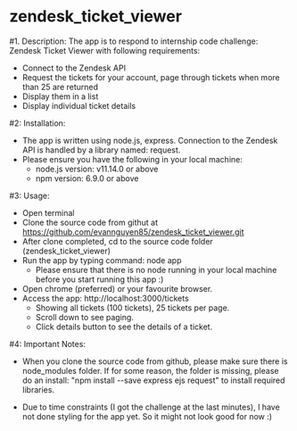 # zendesk_ticket_viewer
#1. Description: The app is to respond to internship code challenge: Zendesk Ticket Viewer with following requirements:
  + Connect to the Zendesk API
  + Request the tickets for your account, page through tickets when more than 25 are returned
  + Display them in a list
  + Display individual ticket details

#2: Installation:
- The app is written using node.js, express. Connection to the Zendesk API is handled by a library named: request.
- Please ensure you have the following in your local machine:
  + node.js version: v11.14.0 or above
  + npm version: 6.9.0 or above

#3: Usage:
- Open terminal
- Clone the source code from githut at https://github.com/evannguyen85/zendesk_ticket_viewer.git
- After clone completed, cd to the source code folder (zendesk_ticket_viewer)
- Run the app by typing command: node app
    + Please ensure that there is no node running in your local machine before you start running this app :)
- Open chrome (preferred) or your favourite browser.
- Access the app: http://localhost:3000/tickets
    + Showing all tickets (100 tickets), 25 tickets per page.
    + Scroll down to see paging.
    + Click details button to see the details of a ticket.

#4: Important Notes:
- When you clone the source code from github, please make sure there is node_modules folder. If for some reason, the folder is missing, please do an install: "npm install --save express ejs request" to install required libraries.

- Due to time constraints (I got the challenge at the last minutes), I have not done styling for the app yet. So it might not look good for now :)